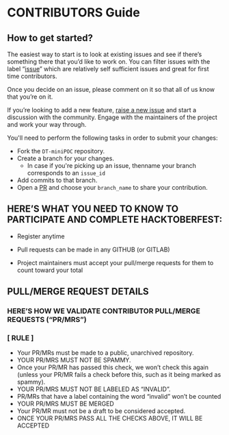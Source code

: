 # CONTRIBUTORS Guide

## How to get started?

The easiest way to start is to look at existing issues and see if there’s something there that you’d like to work on. You can filter issues with the label “[issue](https://github.com/DipakChandan/DT-miniPOC/issues)” which are relatively self sufficient issues and great for first time contributors.

Once you decide on an issue, please comment on it so that all of us know that you’re on it.

If you’re looking to add a new feature, [raise a new issue](https://github.com/DipakChandan/DT-miniPOC/issues/new) and start a discussion with the community. Engage with the maintainers of the project and work your way through.

You'll need to perform the following tasks in order to submit your changes:

- Fork the `DT-miniPOC` repository.
- Create a branch for your changes. 
  - In case if you're picking up an issue, thenname your branch corresponds to an `issue_id`
- Add commits to that branch.
- Open a [PR](https://github.com/DipakChandan/DT-miniPOC/compare) and choose your `branch_name` to share your contribution.

## HERE’S WHAT YOU NEED TO KNOW TO PARTICIPATE AND COMPLETE HACKTOBERFEST:
- Register anytime 

- Pull requests can be made in any GITHUB (or GITLAB) 

- Project maintainers must accept your pull/merge requests for them to count toward your total


## PULL/MERGE REQUEST DETAILS
### HERE’S HOW WE VALIDATE CONTRIBUTOR PULL/MERGE REQUESTS (“PR/MRS”)

### [ RULE ]

- Your PR/MRs must be made to a public, unarchived repository.
- YOUR PR/MRS MUST NOT BE SPAMMY.
- Once your PR/MR has passed this check, we won’t check this again (unless your PR/MR fails a check before this, such as it being marked as spammy).
- YOUR PR/MRS MUST NOT BE LABELED AS “INVALID”.
- PR/MRs that have a label containing the word “invalid” won’t be counted
- YOUR PR/MRS MUST BE MERGED
- Your PR/MR must not be a draft to be considered accepted.
- ONCE YOUR PR/MRS PASS ALL THE CHECKS ABOVE, IT WILL BE ACCEPTED